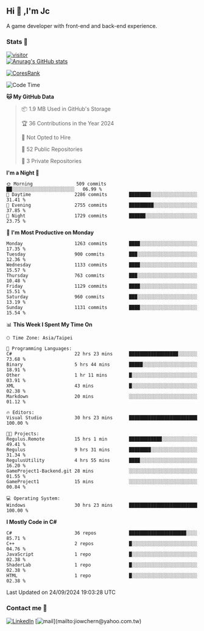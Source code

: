 ## Hi 👋 ,I'm Jc  

A game developer with front-end and back-end experience.  

### Stats  📝
[![visitor](https://visitor-badge.glitch.me/badge?page_id=jiowchern.jiowchern&style=flat-square&color=0088cc)](https://visitor-badge.glitch.me/badge?page_id=jiowchern.jiowchern&style=flat-square&color=0088cc)  
[![Anurag's GitHub stats](https://github-readme-stats.vercel.app/api?username=jiowchern&count_private=true&&show_icons=true)](https://github.com/anuraghazra/github-readme-stats)  
<!-- [![trophy](https://github-profile-trophy.vercel.app/?username=jiowchern)](https://github.com/ryo-ma/github-profile-trophy)   -->
[![CoresRank](https://cr-ss-service.azurewebsites.net/api/ScreenShot?widget=summary&username=jiowchern)](https://cr-ss-service.azurewebsites.net/api/ScreenShot?widget=summary&username=jiowchern)


<!--START_SECTION:waka-->
![Code Time](http://img.shields.io/badge/Code%20Time-1%2C173%20hrs%2051%20mins-blue)

**🐱 My GitHub Data** 

> 📦 1.9 MB Used in GitHub's Storage 
 > 
> 🏆 36 Contributions in the Year 2024
 > 
> 🚫 Not Opted to Hire
 > 
> 📜 52 Public Repositories 
 > 
> 🔑 3 Private Repositories 
 > 
**I'm a Night 🦉** 

```text
🌞 Morning                509 commits         ██░░░░░░░░░░░░░░░░░░░░░░░   06.99 % 
🌆 Daytime                2286 commits        ████████░░░░░░░░░░░░░░░░░   31.41 % 
🌃 Evening                2755 commits        █████████░░░░░░░░░░░░░░░░   37.85 % 
🌙 Night                  1729 commits        ██████░░░░░░░░░░░░░░░░░░░   23.75 % 
```
📅 **I'm Most Productive on Monday** 

```text
Monday                   1263 commits        ████░░░░░░░░░░░░░░░░░░░░░   17.35 % 
Tuesday                  900 commits         ███░░░░░░░░░░░░░░░░░░░░░░   12.36 % 
Wednesday                1133 commits        ████░░░░░░░░░░░░░░░░░░░░░   15.57 % 
Thursday                 763 commits         ███░░░░░░░░░░░░░░░░░░░░░░   10.48 % 
Friday                   1129 commits        ████░░░░░░░░░░░░░░░░░░░░░   15.51 % 
Saturday                 960 commits         ███░░░░░░░░░░░░░░░░░░░░░░   13.19 % 
Sunday                   1131 commits        ████░░░░░░░░░░░░░░░░░░░░░   15.54 % 
```


📊 **This Week I Spent My Time On** 

```text
🕑︎ Time Zone: Asia/Taipei

💬 Programming Languages: 
C#                       22 hrs 23 mins      ██████████████████░░░░░░░   73.68 % 
Binary                   5 hrs 44 mins       █████░░░░░░░░░░░░░░░░░░░░   18.91 % 
Other                    1 hr 11 mins        █░░░░░░░░░░░░░░░░░░░░░░░░   03.91 % 
XML                      43 mins             █░░░░░░░░░░░░░░░░░░░░░░░░   02.38 % 
Markdown                 20 mins             ░░░░░░░░░░░░░░░░░░░░░░░░░   01.12 % 

🔥 Editors: 
Visual Studio            30 hrs 23 mins      █████████████████████████   100.00 % 

🐱‍💻 Projects: 
Regulus.Remote           15 hrs 1 min        ████████████░░░░░░░░░░░░░   49.41 % 
Regulus                  9 hrs 31 mins       ████████░░░░░░░░░░░░░░░░░   31.34 % 
RegulusUtility           4 hrs 55 mins       ████░░░░░░░░░░░░░░░░░░░░░   16.20 % 
GameProject1-Backend.git 28 mins             ░░░░░░░░░░░░░░░░░░░░░░░░░   01.55 % 
GameProject1             15 mins             ░░░░░░░░░░░░░░░░░░░░░░░░░   00.84 % 

💻 Operating System: 
Windows                  30 hrs 23 mins      █████████████████████████   100.00 % 
```

**I Mostly Code in C#** 

```text
C#                       36 repos            █████████████████████░░░░   85.71 % 
C++                      2 repos             █░░░░░░░░░░░░░░░░░░░░░░░░   04.76 % 
JavaScript               1 repo              █░░░░░░░░░░░░░░░░░░░░░░░░   02.38 % 
ShaderLab                1 repo              █░░░░░░░░░░░░░░░░░░░░░░░░   02.38 % 
HTML                     1 repo              █░░░░░░░░░░░░░░░░░░░░░░░░   02.38 % 
```




 Last Updated on 24/09/2024 19:03:28 UTC
<!--END_SECTION:waka-->



### Contact me 💬
[![LinkedIn](https://img.shields.io/badge/-JiowchernChen-0077B5?style==flat-square&logo=LinkedIn&logoColor=white)](https://www.linkedin.com/in/jiowchern-chen-4aaa90b7/) [![mail](https://img.shields.io/badge/-jiowchern%40yahoo.com.tw-blueviolet?style=flat-square&logo=yahoo!)](mailto:jiowchern@yahoo.com.tw)    

<!-- [![Linkedin Badge](https://img.shields.io/badge/-LinkedIn-blue?style=flat-square&logo=Linkedin&logoColor=white&link=https://www.linkedin.com/in/jiowchern-chen-4aaa90b7/)](https://www.linkedin.com/in/jiowchern-chen-4aaa90b7/) -->


<!--
**jiowchern/jiowchern** is a ✨ _special_ ✨ repository because its `README.md` (this file) appears on your GitHub profile.

Here are some ideas to get you started:

- 🔭 I’m currently working on ...
- 🌱 I’m currently learning ...
- 👯 I’m looking to collaborate on ...
- 🤔 I’m looking for help with ...
- 💬 Ask me about ...
- 📫 How to reach me: ...
- 😄 Pronouns: ...
- ⚡ Fun fact: ...
-->
